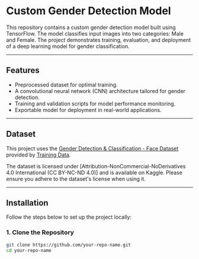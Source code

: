 # **Custom Gender Detection Model**

This repository contains a custom gender detection model built using TensorFlow. The model classifies input images into two categories: Male and Female. The project demonstrates training, evaluation, and deployment of a deep learning model for gender classification.

---

## **Features**
- Preprocessed dataset for optimal training.
- A convolutional neural network (CNN) architecture tailored for gender detection.
- Training and validation scripts for model performance monitoring.
- Exportable model for deployment in real-world applications.

---
## Dataset
This project uses the [Gender Detection & Classification - Face Dataset](https://www.kaggle.com/datasets/trainingdatapro/gender-detection-and-classification-image-dataset) provided by [Training Data](https://www.kaggle.com/trainingdatapro).  

The dataset is licensed under [Attribution-NonCommercial-NoDerivatives 4.0 International (CC BY-NC-ND 4.0)] and is available on Kaggle. Please ensure you adhere to the dataset's license when using it.

---
## **Installation**

Follow the steps below to set up the project locally:

### **1. Clone the Repository**
```bash
git clone https://github.com/your-repo-name.git
cd your-repo-name 


